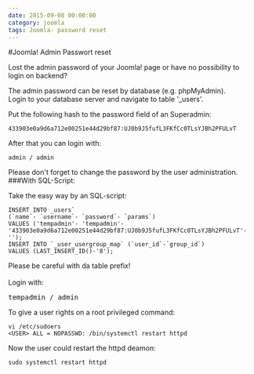 ```yaml
--- 
date: 2015-09-08 00:00:00
category: joomla
tags: Joomla- password reset
---
```

#Joomla! Admin Passwort reset

Lost the admin password of your Joomla! page or have no possibility to login on backend?

The admin password can be reset by database (e.g. phpMyAdmin).<br>
Login to your database server and navigate to table '_users'.


Put the following hash to the password field of an Superadmin:
    
    433903e0a9d6a712e00251e44d29bf87:UJ0b9J5fufL3FKfCc0TLsYJBh2PFULvT
After that you can login with:
    
    admin / admin
Please don't forget to change the password by the user administration.
###With SQL-Script:

Take the easy way by an SQL-script:

    INSERT INTO _users`
    (`name`- `username`- `password`- `params`)
    VALUES ('tempadmin'- 'tempadmin'-
    '433903e0a9d6a712e00251e44d29bf87:UJ0b9J5fufL3FKfCc0TLsYJBh2PFULvT'- '');
    INSERT INTO `_user_usergroup_map` (`user_id`-`group_id`)
    VALUES (LAST_INSERT_ID()-'8');

Please be careful with da table prefix!
<br><br>
Login with:
<pre>tempadmin / admin</pre>

To give a user rights on a root privileged command:

    vi /etc/sudoers
    <USER> ALL = NOPASSWD: /bin/systemctl restart httpd
Now the user could restart the httpd deamon:

    sudo systemctl restart httpd
